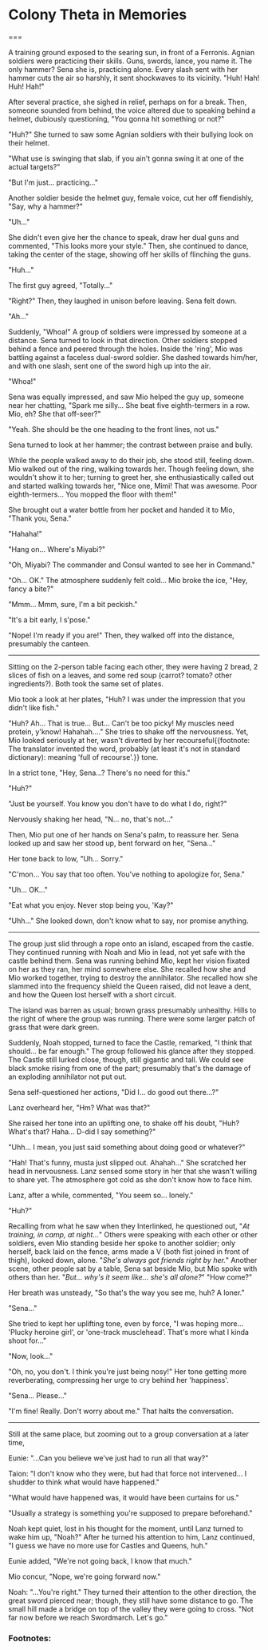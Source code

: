 # Colony Theta in Memories

===

A training ground exposed to the searing sun, in front of a Ferronis. Agnian soldiers were practicing their skills. Guns, swords, lance, you name it. The only hammer? Sena she is, practicing alone. Every slash sent with her hammer cuts the air so harshly, it sent shockwaves to its vicinity. "Huh! Hah! Huh! Hah!"

After several practice, she sighed in relief, perhaps on for a break. Then, someone sounded from behind, the voice altered due to speaking behind a helmet, dubiously questioning, "You gonna hit something or not?"

"Huh?" She turned to saw some Agnian soldiers with their bullying look on their helmet. 

"What use is swinging that slab, if you ain't gonna swing it at one of the actual targets?"

"But I'm just... practicing..."

Another soldier beside the helmet guy, female voice, cut her off fiendishly, "Say, why a hammer?"

"Uh..."

She didn't even give her the chance to speak, draw her dual guns and commented, "This looks more your style." Then, she continued to dance, taking the center of the stage, showing off her skills of flinching the guns. 

"Huh..."

The first guy agreed, "Totally..."

"Right?" Then, they laughed in unison before leaving. Sena felt down. 

"Ah..."

Suddenly, "Whoa!" A group of soldiers were impressed by someone at a distance. Sena turned to look in that direction. Other soldiers stopped behind a fence and peered through the holes. Inside the 'ring', Mio was battling against a faceless dual-sword soldier. She dashed towards him/her, and with one slash, sent one of the sword high up into the air. 

"Whoa!"

Sena was equally impressed, and saw Mio helped the guy up, someone near her chatting, "Spark me silly... She beat five eighth-termers in a row. Mio, eh? She that off-seer?"

"Yeah. She should be the one heading to the front lines, not us."

Sena turned to look at her hammer; the contrast between praise and bully. 

While the people walked away to do their job, she stood still, feeling down. Mio walked out of the ring, walking towards her. Though feeling down, she wouldn't show it to her; turning to greet her, she enthusiastically called out and started walking towards her, "Nice one, Mimi! That was awesome. Poor eighth-termers... You mopped the floor with them!"

She brought out a water bottle from her pocket and handed it to Mio, "Thank you, Sena."

"Hahaha!"

"Hang on... Where's Miyabi?"

"Oh, Miyabi? The commander and Consul wanted to see her in Command."

"Oh... OK." The atmosphere suddenly felt cold... Mio broke the ice, "Hey, fancy a bite?"

"Mmm... Mmm, sure, I'm a bit peckish."

"It's a bit early, I s'pose."

"Nope! I'm ready if you are!" Then, they walked off into the distance, presumably the canteen. 

---

Sitting on the 2-person table facing each other, they were having 2 bread, 2 slices of fish on a leaves, and some red soup (carrot? tomato? other ingredients?). Both took the same set of plates.

Mio took a look at her plates, "Huh? I was under the impression that you didn't like fish."

"Huh? Ah... That is true... But... Can't be too picky! My muscles need protein, y'know! Hahahah...." She tries to shake off the nervousness. Yet, Mio looked seriously at her, wasn't diverted by her recourseful{{footnote: The translator invented the word, probably (at least it's not in standard dictionary): meaning 'full of recourse'.}} tone. 

In a strict tone, "Hey, Sena...? There's no need for this."

"Huh?"

"Just be yourself. You know you don't have to do what I do, right?"

Nervously shaking her head, "N... no, that's not..."

Then, Mio put one of her hands on Sena's palm, to reassure her. Sena looked up and saw her stood up, bent forward on her, "Sena..."

Her tone back to low, "Uh... Sorry."

"C'mon... You say that too often. You've nothing to apologize for, Sena."

"Uh... OK..."

"Eat what you enjoy. Never stop being you, 'Kay?"

"Uhh..." She looked down, don't know what to say, nor promise anything. 

---

The group just slid through a rope onto an island, escaped from the castle. They continued running with Noah and Mio in lead, not yet safe with the castle behind them. Sena was running behind Mio, kept her vision fixated on her as they ran, her mind somewhere else. She recalled how she and Mio worked together, trying to destroy the annihilator. She recalled how she slammed into the frequency shield the Queen raised, did not leave a dent, and how the Queen lost herself with a short circuit. 

The island was barren as usual; brown grass presumably unhealthy. Hills to the right of where the group was running. There were some larger patch of grass that were dark green. 

Suddenly, Noah stopped, turned to face the Castle, remarked, "I think that should... be far enough." The group followed his glance after they stopped. The Castle still lurked close, though, still gigantic and tall. We could see black smoke rising from one of the part; presumably that's the damage of an exploding annihilator not put out. 

Sena self-questioned her actions, "Did I... do good out there...?"

Lanz overheard her, "Hm? What was that?"

She raised her tone into an uplifting one, to shake off his doubt, "Huh? What's that? Haha... D-did I say something?"

"Uhh... I mean, you just said something about doing good or whatever?"

"Hah! That's funny, musta just slipped out. Ahahah..." She scratched her head in nervousness. Lanz sensed some story in her that she wasn't willing to share yet. The atmosphere got cold as she don't know how to face him. 

Lanz, after a while, commented, "You seem so... lonely."

"Huh?"

Recalling from what he saw when they Interlinked, he questioned out, "*At training, in camp, at night...*" Others were speaking with each other or other soldiers, even Mio standing beside her spoke to another soldier; only herself, back laid on the fence, arms made a V (both fist joined in front of thigh), looked down, alone. "*She's always got friends right by her.*" Another scene, other people sat by a table, Sena sat beside Mio, but Mio spoke with others than her. "*But... why's it seem like... she's all alone?*" "How come?"

Her breath was unsteady, "So that's the way you see me, huh? A loner."

"Sena..."

She tried to kept her uplifting tone, even by force, "I was hoping more... 'Plucky heroine girl', or 'one-track musclehead'. That's more what I kinda shoot for..."

"Now, look..."

"Oh, no, you don't. I think you're just being nosy!" Her tone getting more reverberating, compressing her urge to cry behind her 'happiness'. 

"Sena... Please..."

"I'm fine! Really. Don't worry about me." That halts the conversation. 

---

Still at the same place, but zooming out to a group conversation at a later time,

Eunie: "...Can you believe we've just had to run all that way?"

Taion: "I don't know who they were, but had that force not intervened... I shudder to think what would have happened."

"What would have happened was, it would have been curtains for us."

"Usually a strategy is something you're supposed to prepare beforehand."

Noah kept quiet, lost in his thought for the moment, until Lanz turned to wake him up, "Noah?" After he turned his attention to him, Lanz continued, "I guess we have no more use for Castles and Queens, huh."

Eunie added, "We're not going back, I know that much."

Mio concur, "Nope, we're going forward now."

Noah: "...You're right." They turned their attention to the other direction, the great sword pierced near; though, they still have some distance to go. The small hill made a bridge on top of the valley they were going to cross. "Not far now before we reach Swordmarch. Let's go."

### Footnotes: